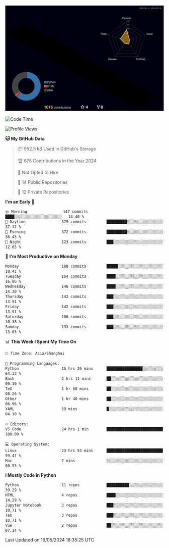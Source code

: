 <!--![](https://raw.githubusercontent.com/BorisYang326/BorisYang326/output/github-contribution-grid-snake-dark.svg) -->
![](./profile-3d-contrib/profile-night-rainbow.svg)
<!--START_SECTION:waka-->
![Code Time](http://img.shields.io/badge/Code%20Time-200%20hrs%2033%20mins-blue)

![Profile Views](http://img.shields.io/badge/Profile%20Views-0-blue)

**🐱 My GitHub Data** 

> 📦 952.5 kB Used in GitHub's Storage 
 > 
> 🏆 675 Contributions in the Year 2024
 > 
> 🚫 Not Opted to Hire
 > 
> 📜 14 Public Repositories 
 > 
> 🔑 12 Private Repositories 
 > 
**I'm an Early 🐤** 

```text
🌞 Morning                147 commits         ████░░░░░░░░░░░░░░░░░░░░░   14.40 % 
🌆 Daytime                379 commits         █████████░░░░░░░░░░░░░░░░   37.12 % 
🌃 Evening                372 commits         █████████░░░░░░░░░░░░░░░░   36.43 % 
🌙 Night                  123 commits         ███░░░░░░░░░░░░░░░░░░░░░░   12.05 % 
```
📅 **I'm Most Productive on Monday** 

```text
Monday                   188 commits         █████░░░░░░░░░░░░░░░░░░░░   18.41 % 
Tuesday                  164 commits         ████░░░░░░░░░░░░░░░░░░░░░   16.06 % 
Wednesday                146 commits         ████░░░░░░░░░░░░░░░░░░░░░   14.30 % 
Thursday                 142 commits         ███░░░░░░░░░░░░░░░░░░░░░░   13.91 % 
Friday                   142 commits         ███░░░░░░░░░░░░░░░░░░░░░░   13.91 % 
Saturday                 106 commits         ███░░░░░░░░░░░░░░░░░░░░░░   10.38 % 
Sunday                   133 commits         ███░░░░░░░░░░░░░░░░░░░░░░   13.03 % 
```


📊 **This Week I Spent My Time On** 

```text
🕑︎ Time Zone: Asia/Shanghai

💬 Programming Languages: 
Python                   15 hrs 26 mins      ████████████████░░░░░░░░░   64.33 % 
Bash                     2 hrs 11 mins       ██░░░░░░░░░░░░░░░░░░░░░░░   09.10 % 
TeX                      1 hr 58 mins        ██░░░░░░░░░░░░░░░░░░░░░░░   08.26 % 
Other                    1 hr 40 mins        ██░░░░░░░░░░░░░░░░░░░░░░░   06.96 % 
YAML                     59 mins             █░░░░░░░░░░░░░░░░░░░░░░░░   04.10 % 

🔥 Editors: 
VS Code                  24 hrs 1 min        █████████████████████████   100.00 % 

💻 Operating System: 
Linux                    23 hrs 53 mins      █████████████████████████   99.47 % 
Mac                      7 mins              ░░░░░░░░░░░░░░░░░░░░░░░░░   00.53 % 
```

**I Mostly Code in Python** 

```text
Python                   11 repos            ██████████░░░░░░░░░░░░░░░   39.29 % 
HTML                     4 repos             ████░░░░░░░░░░░░░░░░░░░░░   14.29 % 
Jupyter Notebook         3 repos             ███░░░░░░░░░░░░░░░░░░░░░░   10.71 % 
TeX                      3 repos             ███░░░░░░░░░░░░░░░░░░░░░░   10.71 % 
Vue                      2 repos             ██░░░░░░░░░░░░░░░░░░░░░░░   07.14 % 
```




 Last Updated on 16/05/2024 18:35:25 UTC
<!--END_SECTION:waka-->
